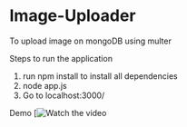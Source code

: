 # Image-Uploader
To upload image on mongoDB using multer 

Steps to run the application
1. run npm install to install all dependencies
2. node app.js
3. Go to localhost:3000/

Demo
[![Watch the video](https://youtu.be/aBsXJOy959I)
